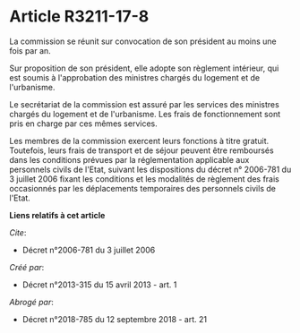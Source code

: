# Article R3211-17-8

La commission se réunit sur convocation de son président au moins une fois par an.

Sur proposition de son président, elle adopte son règlement intérieur, qui est soumis à l'approbation des ministres chargés
du logement et de l'urbanisme.

Le secrétariat de la commission est assuré par les services des ministres chargés du logement et de l'urbanisme. Les frais de
fonctionnement sont pris en charge par ces mêmes services.

Les membres de la commission exercent leurs fonctions à titre gratuit. Toutefois, leurs frais de transport et de séjour
peuvent être remboursés dans les conditions prévues par la réglementation applicable aux personnels civils de l'Etat, suivant
les dispositions du décret n° 2006-781 du 3 juillet 2006 fixant les conditions et les modalités de règlement des frais
occasionnés par les déplacements temporaires des personnels civils de l'Etat.

**Liens relatifs à cet article**

_Cite_:

  - Décret n°2006-781 du 3 juillet 2006

_Créé par_:

  - Décret n°2013-315 du 15 avril 2013 - art. 1

_Abrogé par_:

  - Décret n°2018-785 du 12 septembre 2018 - art. 21
